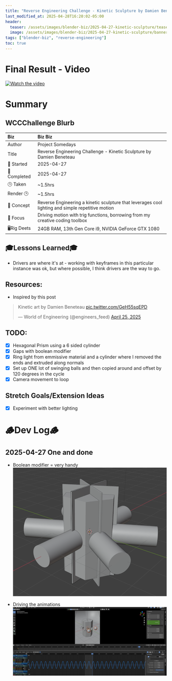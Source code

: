 ```yaml
---
title: "Reverse Engineering Challenge - Kinetic Sculpture by Damien Beneteau V2"
last_modified_at: 2025-04-28T16:20:02-05:00
header:
  teaser: /assets/images/blender-biz/2025-04-27-kinetic-sculpture/teaser2.png
  image: /assets/images/blender-biz/2025-04-27-kinetic-sculpture/banner2.png
tags: ["blender-biz", "reverse-engineering"]
toc: true
---
```


# Final Result - Video
[![Watch the video](https://img.youtube.com/vi/0Otm5PP2ENE/maxresdefault.jpg)](https://youtu.be/0Otm5PP2ENE)

# Summary
## WCCChallenge Blurb

| Biz             | Biz Biz                               |
|:--------           | :---------                                |
| Author          | Project Somedays                      |
| Title           | Reverse Engineering Challenge - Kinetic Sculpture by Damien Beneteau |
| 📅 Started      | 2025-04-27        |
| 📅 Completed    | 2025-04-27        |
| 🕒 Taken        | ~1.5hrs                                  |
| Render 🕒       | ~1.5hrs             |
| 🤯 Concept      | Reverse Engineering a kinetic sculpture that leverages cool lighting and simple repetitive motion        |
| 🔎 Focus        | Driving motion with trig functions, borrowing from my creative coding toolbox      |
| 🖥️Rig Deets     | 24GB RAM, 13th Gen Core i9, NVIDIA GeForce GTX 1080 |

## 🎓Lessons Learned🎓
- Drivers are where it's at - working with keyframes in this particular instance was ok, but where possible, I think drivers are the way to go.

## Resources:
- Inspired by this post

<blockquote class="twitter-tweet" data-media-max-width="560"><p lang="en" dir="ltr">Kinetic art by Damien Beneteau <a href="https://t.co/GeH55sqEPD">pic.twitter.com/GeH55sqEPD</a></p>&mdash; World of Engineering (@engineers_feed) <a href="https://twitter.com/engineers_feed/status/1915747003117535378?ref_src=twsrc%5Etfw">April 25, 2025</a></blockquote> <script async src="https://platform.twitter.com/widgets.js" charset="utf-8"></script>

## TODO:
- [x] Hexagonal Prism using a 6 sided cylinder
- [x] Gaps with boolean modifier
- [x] Ring light from emmissive material and a cylinder where I removed the ends and extruded along normals
- [x] Set up ONE lot of swinging balls and then copied around and offset by 120 degrees in the cycle
- [x] Camera movement to loop

## Stretch Goals/Extension Ideas
- [x] Experiment with better lighting

# 🪵Dev Log🪵

## 2025-04-27 One and done
- Boolean modifier = very handy
![Cool thing](/assets/images/blender-biz/2025-04-27-kinetic-sculpture/2025-04-27_Cutaways.png "Perfect for this very geometrical application")

- Driving the animations
![Animation settings](/assets/images/blender-biz/2025-04-27-kinetic-sculpture/2025-04-27_CosineMotion.png "Note to self: Blender = degrees, not radians")